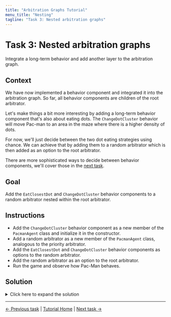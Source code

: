 ```yaml
---
title: "Arbitration Graphs Tutorial"
menu_title: "Nesting"
tagline: "Task 3: Nested arbitration graphs"
---
```


# Task 3: Nested arbitration graphs

Integrate a long-term behavior and add another layer to the arbitration graph.

## Context

We have now implemented a behavior component and integrated it into the arbitration graph.
So far, all behavior components are children of the root arbitrator.

Let's make things a bit more interesting by adding a long-term behavior component that's also about eating dots.
The `ChangeDotCluster` behavior will move Pac-man to an area in the maze where there is a higher density of dots.

For now, we'll just decide between the two dot eating strategies using chance.
We can achieve that by adding them to a random arbitrator which is then added as an option to the root arbitrator.

There are more sophisticated ways to decide between behavior components, we'll cover those in the [next task](4_cost_arbitration.md).

## Goal

Add the `EatClosestDot` and `ChangeDotCluster` behavior components to a random arbitrator nested within the root arbitrator.

## Instructions

- Add the `ChangeDotCluster` behavior component as a new member of the `PacmanAgent` class and initialize it in the constructor.
- Add a random arbitrator as a new member of the `PacmanAgent` class, analogous to the priority arbitrator.
- Add the `EatClosestDot` and `ChangeDotCluster` behavior components as options to the random arbitrator.
- Add the random arbitrator as an option to the root arbitrator.
- Run the game and observe how Pac-Man behaves.

## Solution

<details>
<summary>Click here to expand the solution</summary>

Include the header of the `ChangeDotCluster` behavior component and the random arbitrator in `include/demo/pacman_agent.hpp`:
```cpp
#include <arbitration_graphs/random_arbitrator.hpp>

#include "change_dot_cluster_behavior.hpp"
```

For better code readability, add the following alias near the top of the class definition:
```cpp
using RandomArbitrator = arbitration_graphs::RandomArbitrator<Command, Command>;
```

Add the `ChangeDotCluster` behavior component and the `RandomArbitrator` as a new members of the `PacmanAgent` class:
```cpp
private:
    ChangeDotClusterBehavior::Ptr changeDotClusterBehavior_;

    RandomArbitrator::Ptr eatDotsArbitrator_;
```

In the constructor of the `PacmanAgent` class, initialize the `ChangeDotCluster` behavior component and the `RandomArbitrator`:
Add the `EatClosestDot` and `ChangeDotCluster` behavior components as options to the random arbitrator.
Finally, add the random arbitrator as an option to the root arbitrator:
```cpp
explicit PacmanAgent(const entt::Game& game)
        : parameters_{}, environmentModel_{std::make_shared<EnvironmentModel>(game)} {

    avoidGhostBehavior_ = std::make_shared<AvoidGhostBehavior>(environmentModel_, parameters_.avoidGhostBehavior);
    // Initialize the ChangeDotCluster behavior component
    changeDotClusterBehavior_ = std::make_shared<ChangeDotClusterBehavior>(environmentModel_);
    chaseGhostBehavior_ = std::make_shared<ChaseGhostBehavior>(environmentModel_, parameters_.chaseGhostBehavior);
    eatClosestDotBehavior_ = std::make_shared<EatClosestDotBehavior>(environmentModel_);
    moveRandomlyBehavior_ = std::make_shared<MoveRandomlyBehavior>(parameters_.moveRandomlyBehavior);

    // Initialize the random arbitrator and add the EatClosestDot and ChangeDotCluster behavior components as options
    eatDotsArbitrator_ = std::make_shared<RandomArbitrator>("EatDots");
    eatDotsArbitrator_->addOption( changeDotClusterBehavior_, RandomArbitrator::Option::Flags::INTERRUPTABLE);
    eatDotsArbitrator_->addOption( eatClosestDotBehavior_, RandomArbitrator::Option::Flags::INTERRUPTABLE);

    rootArbitrator_ = std::make_shared<PriorityArbitrator>("Pacman");
    rootArbitrator_->addOption(chaseGhostBehavior_, PriorityArbitrator::Option::Flags::INTERRUPTABLE);
    rootArbitrator_->addOption(avoidGhostBehavior_, PriorityArbitrator::Option::Flags::INTERRUPTABLE);
    // The EatDot arbitrator is itself an option of the root arbitrator
    rootArbitrator_->addOption(eatDotsArbitrator_, PriorityArbitrator::Option::Flags::INTERRUPTABLE);
    rootArbitrator_->addOption(moveRandomlyBehavior_, PriorityArbitrator::Option::Flags::INTERRUPTABLE);
}
```


</details>


---
[← Previous task](2_extend_arbitration_graph.md)
|
[Tutorial Home](../Tutorial.md)
|
[Next task →](4_cost_arbitration.md)
